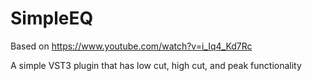 # SimpleEQ
 
Based on https://www.youtube.com/watch?v=i_Iq4_Kd7Rc

A simple VST3 plugin that has low cut, high cut, and peak functionality
